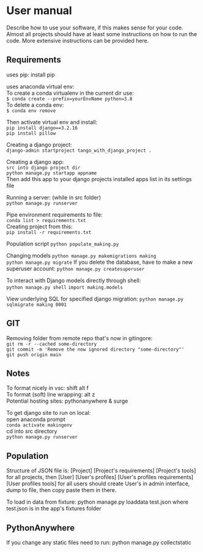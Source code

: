 # User manual 
Describe how to use your software, if this makes sense for your code. Almost all projects should have at least some instructions on how to run the code. More extensive instructions can be provided here.

## Requirements
uses pip: install pip 

uses anaconda virtual env: <br>
To create a conda virtualenv in the current dir use: <br>
`$ conda create --prefix=yourEnvName python=3.8` <br>
To delete a conda env: <br>
`$ conda env remove `

Then activate virtual env and install: <br>
`pip install django==3.2.16` <br>
`pip install pillow`

Creating a django project: <br>
`django-admin startproject tango_with_django_project . `

Creating a django app: <br>
` src into django project dir ` <br>
`python manage.py startapp appname ` <br>
Then add this app to your django projects installed apps list in its settings file <br>

Running a server: (while in src folder) <br>
`python manage.py runserver`

Pipe environment requirements to file: <br>
`conda list > requirements.txt` <br>
Creating project from this: <br>
`pip install -r requirements.txt` <br>

Population script 
` python populate_making.py ` 

Changing models 
` python manage.py makemigrations making ` <br>
` python manage.py migrate `
If you delete the database, have to make a new superuser account:
` python manage.py createsuperuser `

To interact with Django models directly through shell: <br>
`python manage.py shell`
`import making.models`

View underlying SQL for specified django migration:
`python manage.py sqlmigrate making 0001`

## GIT
Removing folder from remote repo that's now in gitingore: <br>
`git rm -r --cached some-directory` <br>
`git commit -m 'Remove the now ignored directory "some-directory"'`<br>
`git push origin main` <br>

## Notes
To format nicely in vsc: shift alt f <br>
To format (soft) line wrapping: alt z <br>
Potential hosting sites: pythonanywhere & surge <br>

To get django site to run on local: <br>
open anaconda prompt <br>
`conda activate makingenv` <br>
cd into src directory <br>
`python manage.py runserver`

## Population
Structure of JSON file is: [Project] [Project's requirements] [Project's tools] for all projects, then [User] [User's profiles] [User's profiles requirements] [User profiles tools] for all users should create User's in admin interface, dump to file, then copy paste them in there.

To load in data from fixture:
python manage.py loaddata test.json
where test.json is in the app's fixtures folder

## PythonAnywhere
If you change any static files need to run:
python manage.py collectstatic